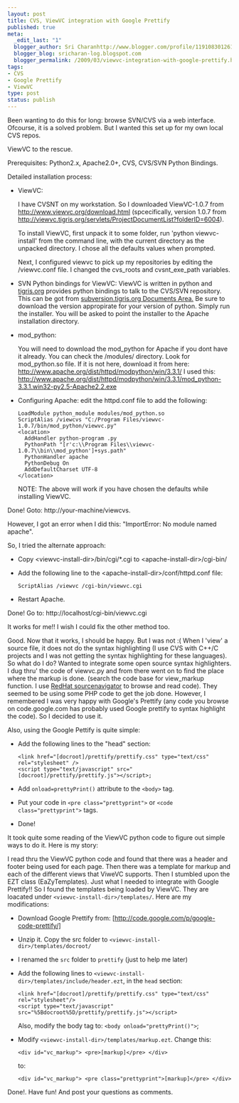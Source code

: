 ```yaml
--- 
layout: post
title: CVS, ViewVC integration with Google Prettify
published: true
meta: 
  _edit_last: "1"
  blogger_author: Sri Charanhttp://www.blogger.com/profile/11910830126191595892noreply@blogger.com
  blogger_blog: sricharan-log.blogspot.com
  blogger_permalink: /2009/03/viewvc-integration-with-google-prettify.html
tags: 
- CVS
- Google Prettify
- ViewVC
type: post
status: publish
---
```

Been wanting to do this for long: browse SVN/CVS via a web interface. Ofcourse, it is a solved problem. But I wanted this set up for my own local CVS repos.

ViewVC to the rescue.

Prerequisites: Python2.x, Apache2.0+, CVS, CVS/SVN Python Bindings.

Detailed installation process:

- ViewVC:

  I have CVSNT on my workstation. So I downloaded ViewVC-1.0.7  from <a href="http://www.viewvc.org/download.html">http://www.viewvc.org/download.html</a> (spcecifically, version 1.0.7 from<a href="http://viewvc.tigris.org/servlets/ProjectDocumentList?folderID=6004"> http://viewvc.tigris.org/servlets/ProjectDocumentList?folderID=6004</a>). 
  
  To install ViewVC, first unpack it to some folder, run 'python viewvc-install' from the command line, with the current directory as the unpacked directory. I chose all the defaults values when prompted. 
  
  Next, I configured viewvc to pick up my repositories by editing the <install-dir>/viewvc.conf file. I changed the cvs_roots and cvsnt_exe_path variables. 

- SVN Python bindings for ViewVC: 
  ViewVC is written in python and <a href="http://www.blogger.com/tigris.org">tigris.org</a> provides python bindings to talk to the CVS/SVN repository. This can be got from <a href="http://subversion.tigris.org/getting.html#windows%20http://subversion.tigris.org/servlets/ProjectDocumentList?folderID=8100">subversion.tigris.org Documents Area.</a> Be sure to download the version appropirate for your version of python. Simply run the installer. You will be asked to point the installer to the Apache installation directory. 
  
- mod_python:
  
  You will need to download the mod_python for Apache if you dont have it already. You can check the <apache-install-dir>/modules/ directory. Look for mod_python.so file. If it is not here, download it from here: <a href="http://www.apache.org/dist/httpd/modpython/win/3.3.1/">http://www.apache.org/dist/httpd/modpython/win/3.3.1/</a> I used this: <a href="http://www.apache.org/dist/httpd/modpython/win/3.3.1/mod_python-3.3.1.win32-py2.5-Apache2.2.exe">http://www.apache.org/dist/httpd/modpython/win/3.3.1/mod_python-3.3.1.win32-py2.5-Apache2.2.exe</a>
  
- Configuring Apache: edit the httpd.conf file to add the following:

      LoadModule python_module modules/mod_python.so
      ScriptAlias /viewcvs "C:/Program Files/viewvc-1.0.7/bin/mod_python/viewvc.py"
      <location>
        AddHandler python-program .py
        PythonPath "[r'c:\\Program Files\\viewvc-1.0.7\\bin\\mod_python']+sys.path"
        PythonHandler apache
        PythonDebug On
        AddDefaultCharset UTF-8
      </location>
   
   NOTE: The above will work if you have chosen the defaults while installing ViewVC.
   
Done! Goto: http://your-machine/viewcvs.
   
However, I got an error when I did this: "ImportError: No module named apache". 

So, I tried the alternate approach:

- Copy &lt;viewvc-install-dir&gt;/bin/cgi/*.cgi to &lt;apache-install-dir&gt;/cgi-bin/
- Add the following line to the &lt;apache-install-dir&gt;/conf/httpd.conf file:

      ScriptAlias /viewvc /cgi-bin/viewvc.cgi
      
- Restart Apache.

Done! Go to: http://localhost/cgi-bin/viewvc.cgi

It works for me!! I wish I could fix the other method too.

Good. Now that it works, I should be happy. But I was not :( When I 'view' a source file, it does not do the syntax highlighting (I use CVS with C++/C projects and I was not getting the syntax highlighting for these languages). So what do I do? Wanted to integrate some open source syntax highlighters. I dug thru' the code of viewvc.py and from there went on to find the place where the markup is done. (search the code base for view_markup function. I use <a href="http://sourcenav.sourceforge.net/download.html">RedHat sourcenavigator</a> to browse and read code). They seemed to be using some PHP code to get the job done. However, I remembered I was very happy with Google's Prettify (any code you browse on code.google.com has probably used Google prettify to syntax highlight the code). So I decided to use it.

Also, using the Google Pettify is quite simple:

- Add the following lines to the "head" section:

      <link href="[docroot]/prettify/prettify.css" type="text/css" rel="stylesheet" />
      <script type="text/javascript" src="[docroot]/prettify/prettify.js"></script>;
      
- Add `onload=prettyPrint()` attribute to the `<body>` tag.
- Put your code in `<pre class="prettyprint">` or `<code class="prettyprint">` tags.
- Done!

It took quite some reading of the ViewVC python code to figure out simple ways to do it. Here is my story:

I read thru the ViewVC python code and found that there was a header and footer being used for each page. Then there was a template for markup and each of the different views that ViweVC supports. Then I stumbled upon the EZT class (EaZyTemplates). Just what I needed to integrate with Google Prettify!! So I found the templates being loaded by ViewVC. They are loacated under `<viewvc-install-dir>/templates/`. Here are my modifications:

- Download Google Prettify from: [http://code.google.com/p/google-code-prettify/]
- Unzip it. Copy the src folder to `<viewvc-install-dir>/templates/docroot/`
- I renamed the `src` folder to `prettify` (just to help me later)
- Add the following lines to `<viewvc-install-dir>/templates/include/header.ezt`, in the `head` section:
  
      <link href="[docroot]/prettify/prettify.css" type="text/css" rel="stylesheet"/>
      <script type="text/javascript" src="%5Bdocroot%5D/prettify/prettify.js"></script>
      
  Also, modify the body tag to: `<body onload="prettyPrint()">`;
- Modify `<viewvc-install-dir>/templates/markup.ezt`. Change this:
  
      <div id="vc_markup"> <pre>[markup]</pre> </div>
      
  to: 
  
      <div id="vc_markup"> <pre class="prettyprint">[markup]</pre> </div>

Done!. Have fun! And post your questions as comments.
